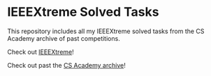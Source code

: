 # IEEEXtreme Solved Tasks

This repository includes all my IEEEXtreme solved tasks
from the CS Academy archive of past competitions.

Check out [IEEEXtreme](https://ieeextreme.org/)!

Check out past the [CS Academy archive](https://csacademy.com/ieeextreme-practice/)!
